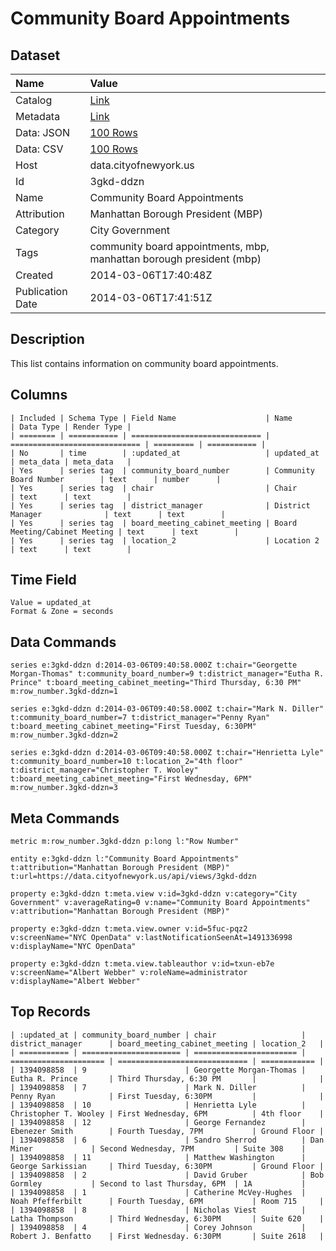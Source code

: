 # Community Board Appointments

## Dataset

| Name | Value |
| :--- | :---- |
| Catalog | [Link](https://catalog.data.gov/dataset/community-board-appointments-699cb) |
| Metadata | [Link](https://data.cityofnewyork.us/api/views/3gkd-ddzn) |
| Data: JSON | [100 Rows](https://data.cityofnewyork.us/api/views/3gkd-ddzn/rows.json?max_rows=100) |
| Data: CSV | [100 Rows](https://data.cityofnewyork.us/api/views/3gkd-ddzn/rows.csv?max_rows=100) |
| Host | data.cityofnewyork.us |
| Id | 3gkd-ddzn |
| Name | Community Board Appointments |
| Attribution | Manhattan Borough President (MBP) |
| Category | City Government |
| Tags | community board appointments, mbp, manhattan borough president (mbp) |
| Created | 2014-03-06T17:40:48Z |
| Publication Date | 2014-03-06T17:41:51Z |

## Description

This list contains information on community board appointments.

## Columns

```ls
| Included | Schema Type | Field Name                    | Name                          | Data Type | Render Type |
| ======== | =========== | ============================= | ============================= | ========= | =========== |
| No       | time        | :updated_at                   | updated_at                    | meta_data | meta_data   |
| Yes      | series tag  | community_board_number        | Community Board Number        | text      | number      |
| Yes      | series tag  | chair                         | Chair                         | text      | text        |
| Yes      | series tag  | district_manager              | District Manager              | text      | text        |
| Yes      | series tag  | board_meeting_cabinet_meeting | Board Meeting/Cabinet Meeting | text      | text        |
| Yes      | series tag  | location_2                    | Location 2                    | text      | text        |
```

## Time Field

```ls
Value = updated_at
Format & Zone = seconds
```

## Data Commands

```ls
series e:3gkd-ddzn d:2014-03-06T09:40:58.000Z t:chair="Georgette Morgan-Thomas" t:community_board_number=9 t:district_manager="Eutha R. Prince" t:board_meeting_cabinet_meeting="Third Thursday, 6:30 PM" m:row_number.3gkd-ddzn=1

series e:3gkd-ddzn d:2014-03-06T09:40:58.000Z t:chair="Mark N. Diller" t:community_board_number=7 t:district_manager="Penny Ryan" t:board_meeting_cabinet_meeting="First Tuesday, 6:30PM" m:row_number.3gkd-ddzn=2

series e:3gkd-ddzn d:2014-03-06T09:40:58.000Z t:chair="Henrietta Lyle" t:community_board_number=10 t:location_2="4th floor" t:district_manager="Christopher T. Wooley" t:board_meeting_cabinet_meeting="First Wednesday, 6PM" m:row_number.3gkd-ddzn=3
```

## Meta Commands

```ls
metric m:row_number.3gkd-ddzn p:long l:"Row Number"

entity e:3gkd-ddzn l:"Community Board Appointments" t:attribution="Manhattan Borough President (MBP)" t:url=https://data.cityofnewyork.us/api/views/3gkd-ddzn

property e:3gkd-ddzn t:meta.view v:id=3gkd-ddzn v:category="City Government" v:averageRating=0 v:name="Community Board Appointments" v:attribution="Manhattan Borough President (MBP)"

property e:3gkd-ddzn t:meta.view.owner v:id=5fuc-pqz2 v:screenName="NYC OpenData" v:lastNotificationSeenAt=1491336998 v:displayName="NYC OpenData"

property e:3gkd-ddzn t:meta.view.tableauthor v:id=txun-eb7e v:screenName="Albert Webber" v:roleName=administrator v:displayName="Albert Webber"
```

## Top Records

```ls
| :updated_at | community_board_number | chair                   | district_manager      | board_meeting_cabinet_meeting | location_2   | 
| =========== | ====================== | ======================= | ===================== | ============================= | ============ | 
| 1394098858  | 9                      | Georgette Morgan-Thomas | Eutha R. Prince       | Third Thursday, 6:30 PM       |              | 
| 1394098858  | 7                      | Mark N. Diller          | Penny Ryan            | First Tuesday, 6:30PM         |              | 
| 1394098858  | 10                     | Henrietta Lyle          | Christopher T. Wooley | First Wednesday, 6PM          | 4th floor    | 
| 1394098858  | 12                     | George Fernandez        | Ebenezer Smith        | Fourth Tuesday, 7PM           | Ground Floor | 
| 1394098858  | 6                      | Sandro Sherrod          | Dan Miner             | Second Wednesday, 7PM         | Suite 308    | 
| 1394098858  | 11                     | Matthew Washington      | George Sarkissian     | Third Tuesday, 6:30PM         | Ground Floor | 
| 1394098858  | 2                      | David Gruber            | Bob Gormley           | Second to last Thursday, 6PM  | 1A           | 
| 1394098858  | 1                      | Catherine McVey-Hughes  | Noah Pfefferbilt      | Fourth Tuesday, 6PM           | Room 715     | 
| 1394098858  | 8                      | Nicholas Viest          | Latha Thompson        | Third Wednesday, 6:30PM       | Suite 620    | 
| 1394098858  | 4                      | Corey Johnson           | Robert J. Benfatto    | First Wednesday. 6:30PM       | Suite 2618   | 
```